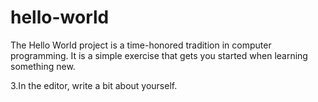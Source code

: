 # hello-world
The Hello World project is a time-honored tradition in computer programming. It is a simple exercise that gets you started when learning something new.

3.In the editor, write a bit about yourself.

